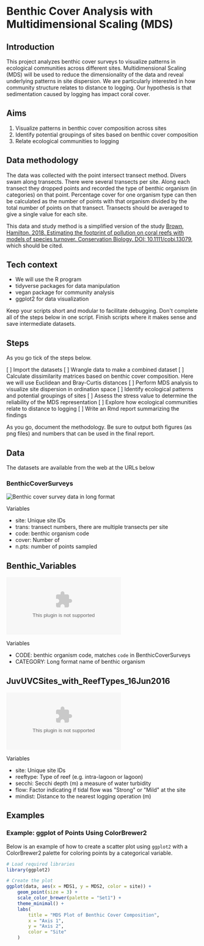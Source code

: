 # Benthic Cover Analysis with Multidimensional Scaling (MDS)

## Introduction
This project analyzes benthic cover surveys to visualize patterns in ecological communities across different sites. Multidimensional Scaling (MDS) will be used to reduce the dimensionality of the data and reveal underlying patterns in site dispersion. We are particularly interested in how community structure relates to distance to logging. 
Our hypothesis is that sedimentation caused by logging has impact coral cover. 

## Aims

1. Visualize patterns in benthic cover composition across sites
2. Identify potential groupings of sites based on benthic cover composition
3. Relate ecological communities to logging

## Data methodology

The data was collected with the point intersect transect method. Divers swam along transects. There were several transects per site.  Along each transect they dropped points and recorded the type of benthic organism (in categories) on that point. Percentage cover for one organism type can then be calculated as the number of points with that organism divided by the total number of points on that transect.
Transects should be averaged to give a single value for each site. 

This data and study method is a simplified version of the study
[Brown, Hamilton. 2018. Estimating the footprint of pollution on coral reefs with models of species turnover. Conservation Biology. DOI: 10.1111/cobi.13079](http://onlinelibrary.wiley.com/doi/10.1111/cobi.13079/abstract), which should be cited. 


## Tech context
- We will use the R program
- tidyverse packages for data manipulation
- vegan package for community analysis
- ggplot2 for data visualization

Keep your scripts short and modular to facilitate debugging. Don't complete all of the steps below in one script. Finish scripts where it makes sense and save intermediate datasets. 

## Steps
As you go tick of the steps below. 

[ ]  Import the datasets
[ ] Wrangle data to make a combined dataset
[ ] Calculate dissimilarity matrices based on benthic cover composition. Here we will use Euclidean and Bray-Curtis distances
[ ] Perform MDS analysis to visualize site dispersion in ordination space
[ ] Identify ecological patterns and potential groupings of sites
[ ] Assess the stress value to determine the reliability of the MDS representation
[ ] Explore how ecological communities relate to distance to logging
[ ] Write an Rmd report summarizing the findings

As you go, document the methodology. Be sure to output both figures (as png files) and numbers that can be used in the final report.

## Data 
The datasets are available from the web at the URLs below


### BenthicCoverSurveys

![Benthic cover survey data in long format](https://raw.githubusercontent.com/cbrown5/BenthicLatent/refs/heads/master/data-raw/BenthicCoverSurveys.csv")

Variables
- site: Unique site IDs
- trans: transect numbers, there are multiple transects per site
- code: benthic organism code
- cover: Number of 
- n.pts: number of points sampled 

## Benthic_Variables

![Database linking benthic codes to full names](https://raw.githubusercontent.com/cbrown5/BenthicLatent/refs/heads/master/data-raw/Benthic_Variables.csv)

Variables
- CODE: benthic organism code, matches `code` in BenthicCoverSurveys
- CATEGORY: Long format name of benthic organism

## JuvUVCSites_with_ReefTypes_16Jun2016

![Site level covariates](https://raw.githubusercontent.com/cbrown5/BenthicLatent/refs/heads/master/data-raw/JuvUVCSites_with_ReefTypes_16Jun2016.csv)

Variables
- site: Unique site IDs
- reeftype: Type of reef (e.g. intra-lagoon or lagoon)
- secchi: Secchi depth (m) a measure of water turbidity
- flow: Factor indicating if tidal flow was "Strong" or "Mild" at the site
- mindist: Distance to the nearest logging operation (m)

## Examples

### Example: ggplot of Points Using ColorBrewer2

Below is an example of how to create a scatter plot using `ggplot2` with a ColorBrewer2 palette for coloring points by a categorical variable.

```r
# Load required libraries
library(ggplot2)

# Create the plot
ggplot(data, aes(x = MDS1, y = MDS2, color = site)) +
    geom_point(size = 3) +
    scale_color_brewer(palette = "Set1") +
    theme_minimal() +
    labs(
        title = "MDS Plot of Benthic Cover Composition",
        x = "Axis 1",
        y = "Axis 2",
        color = "Site"
    )
```